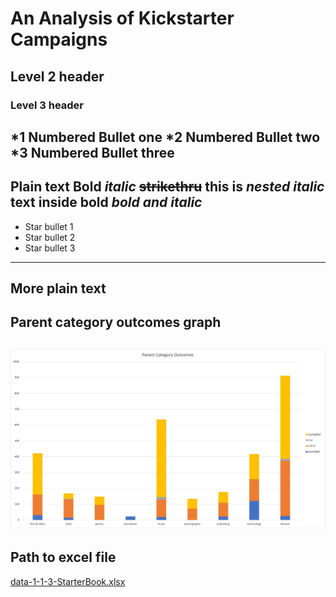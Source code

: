 # An Analysis of Kickstarter Campaigns
## Level 2 header
### Level 3 header
*1 Numbered Bullet one
*2 Numbered Bullet two
*3 Numbered Bullet three
---
Plain text
**Bold**
*italic*
~~strikethru~~
**this is _nested italic_ text inside bold**
***bold and italic***
---
* Star bullet 1
* Star bullet 2
* Star bullet 3
---
More plain text
---
Parent category outcomes graph
---
![parentcategoryoutcomes.png](/ParentCategoryOutcomes.png)
---
Path to excel file
---
[data-1-1-3-StarterBook.xlsx](/data-1-1-3-StarterBook.xlsx)
